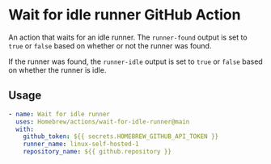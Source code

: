 # Wait for idle runner GitHub Action

An action that waits for an idle runner.
The `runner-found` output is set to `true` or `false` based on whether or not the runner was found.

If the runner was found, the `runner-idle` output is set to `true` or `false` based on whether the runner is idle.

## Usage

```yaml
- name: Wait for idle runner
  uses: Homebrew/actions/wait-for-idle-runner@main
  with:
    github_token: ${{ secrets.HOMEBREW_GITHUB_API_TOKEN }}
    runner_name: linux-self-hosted-1
    repository_name: ${{ github.repository }}
```
